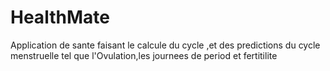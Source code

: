 # HealthMate
Application de sante faisant le calcule du cycle ,et des predictions du cycle menstruelle tel que l'Ovulation,les journees de period et fertitilite
